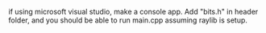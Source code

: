 if using microsoft visual studio, make a console app. Add "bits.h" in header folder, and you should be able to run main.cpp assuming raylib is setup.
